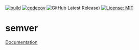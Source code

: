 [![build](https://github.com/martoc/semver/actions/workflows/build.yml/badge.svg?branch=main&event=push)](https://github.com/martoc/semver/actions/workflows/build.yml)
[![codecov](https://codecov.io/gh/martoc/semver/branch/main/graph/badge.svg?token=S06JCJYGHM)](https://codecov.io/gh/martoc/semver)
![GitHub Latest Release)](https://img.shields.io/github/v/release/martoc/semver?logo=github)
[![License: MIT](https://img.shields.io/badge/License-MIT-yellow.svg)](https://opensource.org/licenses/MIT)

# semver

[Documentation](./docs/index.md)

